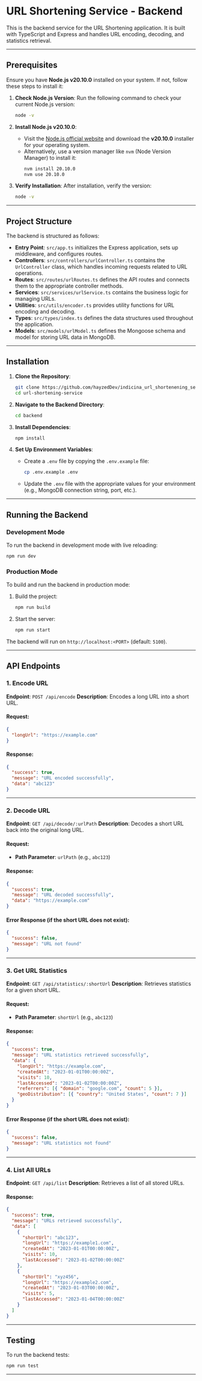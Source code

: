 # URL Shortening Service - Backend

This is the backend service for the URL Shortening application. It is built with TypeScript and Express and handles URL encoding, decoding, and statistics retrieval.

---

## Prerequisites

Ensure you have **Node.js v20.10.0** installed on your system. If not, follow these steps to install it:

1. **Check Node.js Version**:
   Run the following command to check your current Node.js version:

   ```bash
   node -v
   ```

2. **Install Node.js v20.10.0**:

   - Visit the [Node.js official website](https://nodejs.org/) and download the **v20.10.0** installer for your operating system.
   - Alternatively, use a version manager like `nvm` (Node Version Manager) to install it:
     ```bash
     nvm install 20.10.0
     nvm use 20.10.0
     ```

3. **Verify Installation**:
   After installation, verify the version:
   ```bash
   node -v
   ```

---

## Project Structure

The backend is structured as follows:

- **Entry Point**: `src/app.ts` initializes the Express application, sets up middleware, and configures routes.
- **Controllers**: `src/controllers/urlController.ts` contains the `UrlController` class, which handles incoming requests related to URL operations.
- **Routes**: `src/routes/urlRoutes.ts` defines the API routes and connects them to the appropriate controller methods.
- **Services**: `src/services/urlService.ts` contains the business logic for managing URLs.
- **Utilities**: `src/utils/encoder.ts` provides utility functions for URL encoding and decoding.
- **Types**: `src/types/index.ts` defines the data structures used throughout the application.
- **Models**: `src/models/urlModel.ts` defines the Mongoose schema and model for storing URL data in MongoDB.

---

## Installation

1. **Clone the Repository**:

   ```bash
   git clone https://github.com/hayzedDev/indicina_url_shortenening_service
   cd url-shortening-service
   ```

2. **Navigate to the Backend Directory**:

   ```bash
   cd backend
   ```

3. **Install Dependencies**:

   ```bash
   npm install
   ```

4. **Set Up Environment Variables**:
   - Create a `.env` file by copying the `.env.example` file:
     ```bash
     cp .env.example .env
     ```
   - Update the `.env` file with the appropriate values for your environment (e.g., MongoDB connection string, port, etc.).

---

## Running the Backend

### Development Mode

To run the backend in development mode with live reloading:

```bash
npm run dev
```

### Production Mode

To build and run the backend in production mode:

1. Build the project:
   ```bash
   npm run build
   ```
2. Start the server:
   ```bash
   npm run start
   ```

The backend will run on `http://localhost:<PORT>` (default: `5100`).

---

## API Endpoints

### 1. **Encode URL**

**Endpoint**: `POST /api/encode`
**Description**: Encodes a long URL into a short URL.

#### Request:

```json
{
  "longUrl": "https://example.com"
}
```

#### Response:

```json
{
  "success": true,
  "message": "URL encoded successfully",
  "data": "abc123"
}
```

---

### 2. **Decode URL**

**Endpoint**: `GET /api/decode/:urlPath`
**Description**: Decodes a short URL back into the original long URL.

#### Request:

- **Path Parameter**: `urlPath` (e.g., `abc123`)

#### Response:

```json
{
  "success": true,
  "message": "URL decoded successfully",
  "data": "https://example.com"
}
```

#### Error Response (if the short URL does not exist):

```json
{
  "success": false,
  "message": "URL not found"
}
```

---

### 3. **Get URL Statistics**

**Endpoint**: `GET /api/statistics/:shortUrl`
**Description**: Retrieves statistics for a given short URL.

#### Request:

- **Path Parameter**: `shortUrl` (e.g., `abc123`)

#### Response:

```json
{
  "success": true,
  "message": "URL statistics retrieved successfully",
  "data": {
    "longUrl": "https://example.com",
    "createdAt": "2023-01-01T00:00:00Z",
    "visits": 10,
    "lastAccessed": "2023-01-02T00:00:00Z",
    "referrers": [{ "domain": "google.com", "count": 5 }],
    "geoDistribution": [{ "country": "United States", "count": 7 }]
  }
}
```

#### Error Response (if the short URL does not exist):

```json
{
  "success": false,
  "message": "URL statistics not found"
}
```

---

### 4. **List All URLs**

**Endpoint**: `GET /api/list`
**Description**: Retrieves a list of all stored URLs.

#### Response:

```json
{
  "success": true,
  "message": "URLs retrieved successfully",
  "data": [
    {
      "shortUrl": "abc123",
      "longUrl": "https://example1.com",
      "createdAt": "2023-01-01T00:00:00Z",
      "visits": 10,
      "lastAccessed": "2023-01-02T00:00:00Z"
    },
    {
      "shortUrl": "xyz456",
      "longUrl": "https://example2.com",
      "createdAt": "2023-01-03T00:00:00Z",
      "visits": 5,
      "lastAccessed": "2023-01-04T00:00:00Z"
    }
  ]
}
```

---

## Testing

To run the backend tests:

```bash
npm run test
```

---
